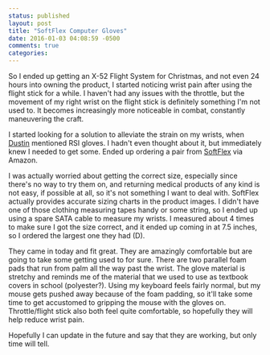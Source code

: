 ```yaml
---
status: published
layout: post
title: "SoftFlex Computer Gloves"
date: 2016-01-03 04:08:59 -0500
comments: true
categories:
---
```


So I ended up getting an X-52 Flight System for Christmas, and not even 24 hours into owning the product, I started noticing wrist pain after using the flight stick for a while. I haven't had any issues with the throttle, but the movement of my right wrist on the flight stick is definitely something I'm not used to. It becomes increasingly more noticeable in combat, constantly maneuvering the craft.

I started looking for a solution to alleviate the strain on my wrists, when  [Dustin](https://twitter.com/Dustin_Specht) mentioned RSI gloves. I hadn't even thought about it, but immediately knew I needed to get some. Ended up ordering a pair from [SoftFlex](http://www.amazon.com/gp/product/B0091UA1RM) via Amazon.

I was actually worried about getting the correct size, especially since there's no way to try them on, and returning medical products of any kind is not easy, if possible at all, so it's not something I want to deal with. SoftFlex actually provides accurate sizing charts in the product images. I didn't have one of those clothing measuring tapes handy or some string, so I ended up using a spare SATA cable to measure my wrists. I measured about 4 times to make sure I got the size correct, and it ended up coming in at 7.5 inches, so I ordered the largest one they had (D).

They came in today and fit great.  They are amazingly comfortable but are going to take some getting used to for sure. There are two parallel foam pads that run from palm all the way past the wrist. The glove material is stretchy and reminds me of the material that we used to use as textbook covers in school (polyester?). Using my keyboard feels fairly normal, but my mouse gets pushed away because of the foam padding, so it'll take some time to get accustomed to gripping the mouse with the gloves on. Throttle/flight stick also both feel quite comfortable, so hopefully they will help reduce wrist pain.

Hopefully I can update in the future and say that they are working, but only time will tell.